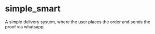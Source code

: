 # simple_smart
A simple delivery system, where the user places the order and sends the proof via whatsapp.
